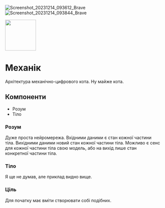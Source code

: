 ![Screenshot_20231214_093612_Brave](https://github.com/mavka-ukr/kitkit/assets/21020331/457cdab3-2d92-4809-a026-4ffe1f98795e)
![Screenshot_20231214_093844_Brave](https://github.com/mavka-ukr/kitkit/assets/21020331/fe498a4a-ab7d-48bf-868b-6f9dd045925c)

<img src="https://github.com/mavka-ukr/mechanokit/assets/21020331/cc213546-9b7a-4a24-a87e-90ebba371159" width="100" height="100" /> 

# Механік

Архітектура механічно-цифрового кота. Ну майже кота.

## Компоненти

- Розум
- Тіло

### Розум

Дуже проста нейромережа.
Вхідними даними є стан кожної частини тіла.
Вихідними даними новий стан кожної частини тіла.
Можливо є сенс для кожної частини тіла свою модель, або на вихід лише стан конкретної частини тіла.

### Тіло

Я ще не думав, але приклад видно вище.

### Ціль

Для початку має вміти створювати собі подібних.
